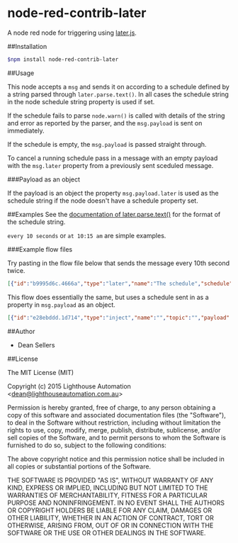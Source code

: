 # node-red-contrib-later
A node red node for triggering using [later.js](http://bunkat.github.io/later/index.html).

##Installation
```bash
$npm install node-red-contrib-later
```
##Usage

  This node accepts a `msg` and sends it on according to a schedule defined by a string parsed through `later.parse.text()`. In all cases the schedule string in the node schedule string property is used if set.

  If the schedule fails to parse `node.warn()` is called with details of the string and error as reported by the parser, and the `msg.payload` is sent on immediately.

  If the schedule is empty, the `msg.payload` is passed straight through.

  To cancel a running schedule pass in a message with an empty payload with the `msg.later` property from a previously sent sceduled message.

###Payload as an object

  If the payload is an object the property `msg.payload.later` is used as the schedule string if the node doesn't have a schedule property set.

##Examples
  See the [documentation of later.parse.text()](http://bunkat.github.io/later/parsers.html#text) for the format of the schedule string.

  `every 10 seconds` or `at 10:15 am` are simple examples.

###Example flow files

  Try pasting in the flow file below that sends the message every 10th second twice.

  ```json
  [{"id":"b9995d6c.4666a","type":"later","name":"The schedule","schedule":"every 10 seconds","x":384,"y":129,"z":"80e3898c.7f1c78","wires":[["b8f9cfce.47063","4a71efdd.b58e1"]]},{"id":"b9335ee3.46cca","type":"inject","name":"","topic":"","payload":"comes out later","payloadType":"string","repeat":"","crontab":"","once":true,"x":124,"y":130,"z":"80e3898c.7f1c78","wires":[["b9995d6c.4666a"]]},{"id":"b8f9cfce.47063","type":"debug","name":"","active":true,"console":"false","complete":"true","x":620,"y":129,"z":"80e3898c.7f1c78","wires":[]},{"id":"4a71efdd.b58e1","type":"function","name":"Run schedule 2 times","func":"if (msg.later.count >= 2) {\n    delete msg.payload; \n    return msg;\n} else {\n    return;\n}\n","outputs":1,"valid":true,"x":382,"y":248,"z":"80e3898c.7f1c78","wires":[["b9995d6c.4666a"]]}]
  ```

  This flow does essentially the same, but uses a schedule sent in as a property in `msg.payload` as an object.

  ```json
  [{"id":"e28ebddd.1d714","type":"inject","name":"","topic":"","payload":"{\"later\":\"every 10 sec\"}","payloadType":"string","repeat":"","crontab":"","once":true,"x":115,"y":196,"z":"cb2e612f.34d1a","wires":[["64e96677.9b1698"]]},{"id":"64e96677.9b1698","type":"json","name":"","x":262,"y":196,"z":"cb2e612f.34d1a","wires":[["507261e9.af8da"]]},{"id":"507261e9.af8da","type":"later","name":"","schedule":"","x":436,"y":196,"z":"cb2e612f.34d1a","wires":[["d8bf725e.27409","db2fa266.24d06"]]},{"id":"d8bf725e.27409","type":"debug","name":"","active":true,"console":"false","complete":"false","x":593,"y":196,"z":"cb2e612f.34d1a","wires":[]},{"id":"db2fa266.24d06","type":"function","name":"Run schedule 2 times","func":"if (msg.later.count >= 2) {\n    delete msg.payload; \n    return msg;\n} else {\n    return;\n}\n","outputs":1,"valid":true,"x":442,"y":304,"z":"cb2e612f.34d1a","wires":[["507261e9.af8da"]]}]
  ```

##Author

  - Dean Sellers

##License

The MIT License (MIT)

Copyright (c) 2015 Lighthouse Automation &lt;dean@lighthouseautomation.com.au&gt;

Permission is hereby granted, free of charge, to any person obtaining a copy
of this software and associated documentation files (the "Software"), to deal
in the Software without restriction, including without limitation the rights
to use, copy, modify, merge, publish, distribute, sublicense, and/or sell
copies of the Software, and to permit persons to whom the Software is
furnished to do so, subject to the following conditions:

The above copyright notice and this permission notice shall be included in all
copies or substantial portions of the Software.

THE SOFTWARE IS PROVIDED "AS IS", WITHOUT WARRANTY OF ANY KIND, EXPRESS OR
IMPLIED, INCLUDING BUT NOT LIMITED TO THE WARRANTIES OF MERCHANTABILITY,
FITNESS FOR A PARTICULAR PURPOSE AND NONINFRINGEMENT. IN NO EVENT SHALL THE
AUTHORS OR COPYRIGHT HOLDERS BE LIABLE FOR ANY CLAIM, DAMAGES OR OTHER
LIABILITY, WHETHER IN AN ACTION OF CONTRACT, TORT OR OTHERWISE, ARISING FROM,
OUT OF OR IN CONNECTION WITH THE SOFTWARE OR THE USE OR OTHER DEALINGS IN THE
SOFTWARE.
